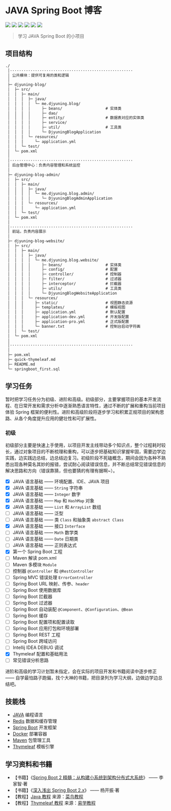 # JAVA Spring Boot 博客

![ ](https://img.shields.io/badge/Apache%20Maven-3.6.0-orange.svg)
![ ](https://img.shields.io/badge/JAVA-1.8.0-red.svg)
![ ](https://img.shields.io/badge/Spring%20Boot-2.1.3-6db33f.svg)
![ ](https://img.shields.io/badge/Thymeleaf-2.1.3-005f0f.svg)
![ ](https://img.shields.io/badge/Redis-3.2.100-ff0000.svg)
![ ](https://img.shields.io/badge/MySQL-5.5.53-blue.svg)

> 学习 JAVA Spring Boot 的小项目

## 项目结构

```txt
./
 │······················································
 │ 公共模块：提供可复用的类和逻辑
 │
 ├─ djyuning-blog/
 │  ├─ src/
 │  │  ├─ main/
 │  │  │  ├─ java/
 │  │  │  │  └─ me.djyuning.blog/
 │  │  │  │     ├─ beans/                   # 实体类
 │  │  │  │     ├─ dao/
 │  │  │  │     ├─ entity/                  # 数据表对应的实体类
 │  │  │  │     ├─ service/
 │  │  │  │     ├─ util/                    # 工具类
 │  │  │  │     └─ DjyuningBlogApplication
 │  │  │  └─ resources/
 │  │  │     └─ application.yml
 │  │  └─ test/
 │  └─ pom.xml
 │
 │······················································
 │ 后台管理中心：负责内容管理和系统监控
 │
 ├─ djyuning-blog-admin/
 │  ├─ src/
 │  │  ├─ main/
 │  │  │  ├─ java/
 │  │  │  │  └─ me.djyuning.blog.admin/
 │  │  │  │     └─ DjyuningBlogAdminApplication
 │  │  │  └─ resources/
 │  │  │     └─ application.yml
 │  │  └─ test/
 │  └─ pom.xml
 │
 │······················································
 │ 前站，负责内容展示
 │
 ├─ djyuning-blog-website/
 │  ├─ src/
 │  │  ├─ main/
 │  │  │  ├─ java/
 │  │  │  │  └─ me.djyuning.blog.website/
 │  │  │  │     ├─ beans/                   # 实体类
 │  │  │  │     ├─ config/                  # 配置
 │  │  │  │     ├─ controller/              # 控制器
 │  │  │  │     ├─ filter/                  # 过滤器
 │  │  │  │     ├─ interceptor/             # 拦截器
 │  │  │  │     ├─ utils/                   # 工具类
 │  │  │  │     └─ DjyuningBlogWebsiteApplication
 │  │  │  └─ resources/
 │  │  │     ├─ static/                     # 视图静态资源
 │  │  │     ├─ templates/                  # 模板视图
 │  │  │     ├─ application.yml             # 默认配置
 │  │  │     ├─ application-dev.yml         # 开发版配置
 │  │  │     ├─ application-pro.yml         # 正式版配置
 │  │  │     └─ banner.txt                  # 控制台启动字符画
 │  │  └─ test/
 │  └─ pom.xml
 │
 │······················································
 │
 ├─ pom.xml
 ├─ quick-thymeleaf.md
 ├─ README.md
 └─ springboot_first.sql
```

## 学习任务

暂时把学习任务分为初级、进阶和高级。初级部分，主要掌握项目的基本开发流程、在日常开发和需求分析中逐渐熟悉语言特性，通过不断的扩展和重构当前项目体验 Spring 框架的便利性。进阶和高级阶段将逐步学习和积累正规项目的架构思路、从各个角度提升应用的健壮性和可扩展性。

### 初级

初级部分主要是快速上手使用，以项目开发主线带动多个知识点，整个过程耗时较长，通过对象项目的不断梳理和重构，可以逐步把基础知识掌握牢固，需要边学边实践，边实践边总结，边总结边复习。初级阶段不死磕概念，期间会因为各种不熟悉出现各种莫名其妙的报错，尝试耐心阅读错误信息，并不断总结常见错误信息的解决思路和方向（错误靠猜，但也要猜的有理有据啊~）。

- [x] JAVA 语言基础 —— 环境配置、IDE、JAVA 项目 
- [x] JAVA 语言基础 —— `String` 字符串
- [x] JAVA 语言基础 —— `Integer` 数字
- [x] JAVA 语言基础 —— `Map` 和 `HashMap` 对象
- [x] JAVA 语言基础 —— `List` 和 `ArrayList` 数组
- [ ] JAVA 语言基础 —— 泛型
- [ ] JAVA 语言基础 —— 类 `Class` 和抽象类 `abstract Class`
- [x] JAVA 语言基础 —— 接口 `Interface`
- [ ] JAVA 语言基础 —— `Math` 数学类
- [ ] JAVA 语言基础 —— `Date` 日期类
- [ ] JAVA 语言基础 —— 正则表达式
- [x] 第一个 Spring Boot 工程
- [ ] Maven 解读 pom.xml
- [ ] Maven 多模块 `Module`
- [ ] 控制器 `@Controller` 和 `@RestController`
- [ ] Spring MVC 错误处理 `ErrorController`
- [ ] Spring Boot URL 映射、传参、`header`
- [ ] Spring Boot 使用数据库
- [ ] Spring Boot 拦截器
- [ ] Spring Boot 过滤器
- [ ] Spring Boot 自动装配 `@Component`、`@Configuration`、`@Bean`
- [ ] Spring Boot 缓存
- [ ] Spring Boot 配置项和配置读取
- [ ] Spring Boot 应用打包和环境部署
- [ ] Spring Boot REST 工程
- [ ] Spring Boot 跨域访问
- [ ] Intellij IDEA DEBUG 调试
- [x] Thymeleaf 配置和基础用法
- [ ] 常见错误分析思路

进阶和高级的学习计划暂未指定，会在实际的项目开发和书籍阅读中逐步修正 —— 自学最怕路子跑偏，找个大神的书籍，把目录列为学习大纲，边做边学边总结吧。

## 技能栈

- [JAVA](https://www.java.com/zh_CN/download/windows-64bit.jsp) 编程语言
- [Redis](https://redis.io/) 数据和缓存管理
- [Spring Boot](https://spring.io/projects/spring-boot/) 开发框架
- [Docker](https://www.docker.com/) 部署容器
- [Maven](http://maven.apache.org/) 包管理工具
- [Thymeleaf](https://www.thymeleaf.org/) 模板引擎

## 学习资料和书籍

- 【书籍】《[Spring Boot 2 精髓：从构建小系统到架构分布式大系统](https://www.jb51.net/books/642948.html)》 —— 李家智·著
- 【书籍】《[深入浅出 Spring Boot 2.x](http://www.java1234.com/a/javabook/javaweb/2018/0928/12047.html)》 —— 杨开振·著
- 【教程】[Java 教程](http://www.runoob.com/java/java-tutorial.html) 来源：[菜鸟教程](http://www.runoob.com/)
- 【教程】[Thymeleaf 教程](https://www.e-learn.cn/thymeleaf) 来源：[易学教程](https://www.e-learn.cn/)
